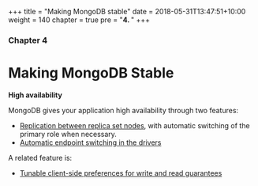 +++
title = "Making MongoDB stable"
date = 2018-05-31T13:47:51+10:00
weight = 140
chapter = true
pre = "<b>4. </b>"
+++

### Chapter 4

# Making MongoDB Stable

**High availability**

MongoDB gives your application high availability through two features:

* [Replication between replica set nodes](the_replicaset/), with automatic switching of the primary role when necessary.
* [Automatic endpoint switching in the drivers](driver_failover/)

A related feature is:

* [Tunable client-side preferences for write and read guarantees](write_and_read_concern/)
